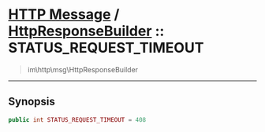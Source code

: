 # [HTTP Message](http.md) / [HttpResponseBuilder](http-HttpResponseBuilder.md) :: STATUS_REQUEST_TIMEOUT
 > im\http\msg\HttpResponseBuilder
____

## Synopsis
```php
public int STATUS_REQUEST_TIMEOUT = 408
```
